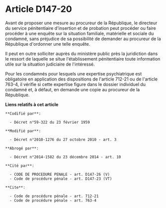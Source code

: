 # Article D147-20

Avant de proposer une mesure au procureur de la République, le directeur du service pénitentiaire d'insertion et de probation
peut procéder ou faire procéder à une enquête sur la situation familiale, matérielle et sociale du condamné, sans préjudice
de sa possibilité de demander au procureur de la République d'ordonner une telle enquête. 

Il peut en outre solliciter auprès du ministère public près la juridiction dans le ressort de laquelle se situe
l'établissement pénitentiaire toute information utile sur la situation judiciaire de l'intéressé. 

Pour les condamnés pour lesquels une expertise psychiatrique est obligatoire en application des dispositions de l'article
712-21 ou de l'article 763-4, il vérifie si cette expertise figure dans le dossier individuel du condamné et, à défaut, en
demande une copie au procureur de la République.

**Liens relatifs à cet article**

	**Codifié par**:

	  - Décret n°59-322 du 23 février 1959

	**Modifié par**:

	  - Décret n°2010-1276 du 27 octobre 2010 - art. 3

	**Abrogé par**:

	  - Décret n°2014-1582 du 23 décembre 2014 - art. 10

	**Cité par**:

	  - CODE DE PROCEDURE PENALE - art. D147-26 (V)
	  - Code de procédure pénale - art. D147-23 (VT)

	**Cite**:

	  - Code de procédure pénale - art. 712-21
	  - Code de procédure pénale - art. 763-4
